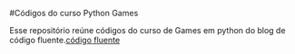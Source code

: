 ﻿#Códigos do curso Python Games

Esse repositório reúne códigos do curso de Games em python do blog de código fluente.[código fluente](https://www.codigofluente.com.br/)

